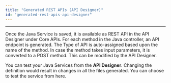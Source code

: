 ```yaml
---
title: "Generated REST APIs (API Designer)"
id: "generated-rest-apis-api-designer"
---
```

---

Once the Java Service is saved, it is available as REST API in the API Designer under Core APIs. For each method in the Java controller, an API endpoint is generated. The Type of API is auto-assigned based upon the name of the method. In case the method takes input parameters, it is converted to a POST method. This can be modified by the API Designer.

You can test your Java Services from the **API Designer**. Changing the definition would result in changes in all the files generated. You can choose to test the service from here.
